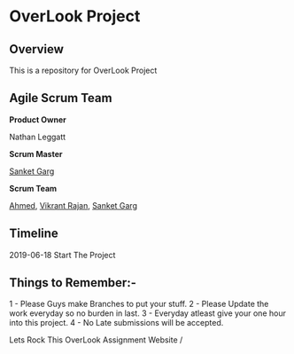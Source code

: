 # OverLook Project

## Overview

This is a repository for OverLook Project

## Agile Scrum Team

**Product Owner**

  Nathan Leggatt

**Scrum Master**

[Sanket Garg](https://github.com/sanket064)

**Scrum Team**

[Ahmed](https://github.com/AhmedM0), [Vikrant Rajan](https://github.com/vikrantRajan), [Sanket Garg](https://github.com/sanket064)

## Timeline

2019-06-18 Start The Project

## Things to Remember:-
1 - Please Guys make Branches to put your stuff.
2 - Please Update the work everyday so no burden in last.
3 - Everyday atleast give your one hour into this project.
4 - No Late submissions will be accepted.

Lets Rock This OverLook Assignment Website /


